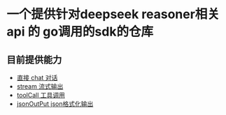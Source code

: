 # 一个提供针对deepseek reasoner相关api 的 go调用的sdk的仓库
## 目前提供能力
- [直接 chat 对话](./example/chat/main.go)
- [stream 流式输出](./example/stream/main.go)
- [toolCall 工具调用](./example/toolCall/main.go)
- [jsonOutPut json格式化输出](./example/jsonOutput/main.go)